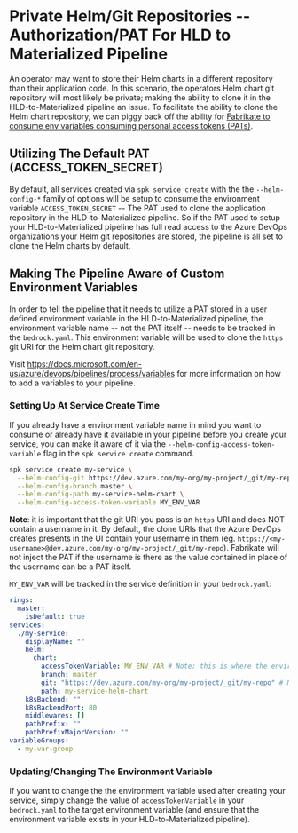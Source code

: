 # Private Helm/Git Repositories -- Authorization/PAT For HLD to Materialized Pipeline

An operator may want to store their Helm charts in a different repository than
their application code. In this scenario, the operators Helm chart git
repository will most likely be private; making the ability to clone it in the
HLD-to-Materialized pipeline an issue. To facilitate the ability to clone the
Helm chart repository, we can piggy back off the ability for
[Fabrikate to consume env variables consuming personal access tokens (PATs)](https://github.com/microsoft/fabrikate/blob/master/docs/auth.md).

## Utilizing The Default PAT (ACCESS_TOKEN_SECRET)

By default, all services created via `spk service create` with the the
`--helm-config-*` family of options will be setup to consume the environment
variable `ACCESS_TOKEN_SECRET` -- The PAT used to clone the application
repository in the HLD-to-Materialized pipeline. So if the PAT used to setup your
HLD-to-Materialized pipeline has full read access to the Azure DevOps
organizations your Helm git repositories are stored, the pipeline is all set to
clone the Helm charts by default.

## Making The Pipeline Aware of Custom Environment Variables

In order to tell the pipeline that it needs to utilize a PAT stored in a user
defined environment variable in the HLD-to-Materialized pipeline, the
environment variable name -- not the PAT itself -- needs to be tracked in the
`bedrock.yaml`. This environment variable will be used to clone the `https` git
URI for the Helm chart git repository.

Visit https://docs.microsoft.com/en-us/azure/devops/pipelines/process/variables
for more information on how to add a variables to your pipeline.

### Setting Up At Service Create Time

If you already have a environment variable name in mind you want to consume or
already have it available in your pipeline before you create your service, you
can make it aware of it via the `--helm-config-access-token-variable` flag in
the `spk service create` command.

```sh
spk service create my-service \
  --helm-config-git https://dev.azure.com/my-org/my-project/_git/my-repo \
  --helm-config-branch master \
  --helm-config-path my-service-helm-chart \
  --helm-config-access-token-variable MY_ENV_VAR
```

**Note**: it is important that the git URI you pass is an `https` URI and does
NOT contain a username in it. By default, the clone URIs that the Azure DevOps
creates presents in the UI contain your username in them (eg.
`https://<my-username>@dev.azure.com/my-org/my-project/_git/my-repo`). Fabrikate
will not inject the PAT if the username is there as the value contained in place
of the username can be a PAT itself.

`MY_ENV_VAR` will be tracked in the service definition in your `bedrock.yaml`:

```yaml
rings:
  master:
    isDefault: true
services:
  ./my-service:
    displayName: ""
    helm:
      chart:
        accessTokenVariable: MY_ENV_VAR # Note: this is where the environment variable gets tracked
        branch: master
        git: "https://dev.azure.com/my-org/my-project/_git/my-repo" # Note: it is important that the HTTPS URI does NOT contain your username
        path: my-service-helm-chart
    k8sBackend: ""
    k8sBackendPort: 80
    middlewares: []
    pathPrefix: ""
    pathPrefixMajorVersion: ""
variableGroups:
  - my-var-group
```

### Updating/Changing The Environment Variable

If you want to change the the environment variable used after creating your
service, simply change the value of `accessTokenVariable` in your `bedrock.yaml`
to the target environment variable (and ensure that the environment variable
exists in your HLD-to-Materialized pipeline).
